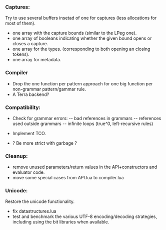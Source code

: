 
### Captures:

Try to use several buffers insetad of one for captures (less allocations for most of them).

- one array with the capture bounds (similar to the LPeg one). 
- one array of booleans indicating whether the given bound opens or closes a capture.
- one array for the types. (corresponding to both opening an closing tokens).
- one array for metadata.

### Compiler

- Drop the one function per pattern approach for one big function per non-grammar pattern/gammar rule.
- A Terra backend?

### Compatibility:

- Check for grammar errors:
-- bad references in grammars
-- references used outside grammars
-- infinite loops (true^0, left-recursive rules)

- Implement TCO.

- ? Be more strict with garbage ?

### Cleanup:

- remove unused parameters/return values in the API+constructors and evaluator code.
- move some special cases from API.lua to compiler.lua

### Unicode:

Restore the unicode functionality.

- fix datastructures.lua
- test and benchmark the various UTF-8 encoding/decoding strategies, including using the bit libraries when available.